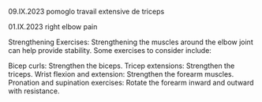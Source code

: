 09.IX.2023
pomoglo travail extensive de triceps

01.IX.2023 right elbow pain

Strengthening Exercises: Strengthening the muscles around the elbow joint can help provide stability. Some exercises to consider include:

Bicep curls: Strengthen the biceps.
Tricep extensions: Strengthen the triceps.
Wrist flexion and extension: Strengthen the forearm muscles.
Pronation and supination exercises: Rotate the forearm inward and outward with resistance.